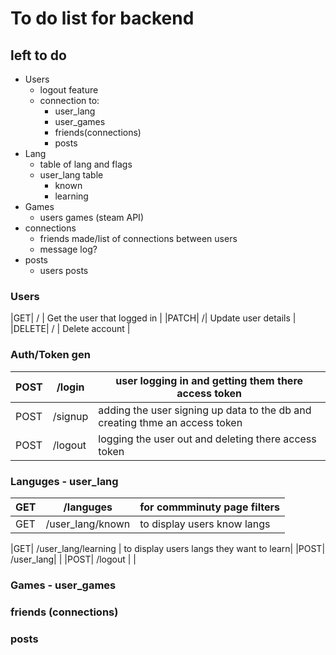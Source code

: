 # To do list for backend
## left to do
- Users
    - logout feature
    - connection to:
        - user_lang
        - user_games
        - friends(connections)
        - posts
- Lang
    - table of lang and flags
    - user_lang table
        - known
        - learning
- Games
    - users games (steam API)
- connections
    - friends made/list of connections between users
    - message log?
- posts
    - users posts

### Users

|GET| /<id> | Get the user that logged in |
|PATCH| /<id>| Update user details |
|DELETE| /<id> | Delete account |

### Auth/Token gen
|POST| /login | user logging in and getting them there access token|
|----|--------| ---------------------------------------------------|
|POST| /signup| adding the user signing up data to the db and creating thme an access token|
|POST| /logout | logging the user out and deleting there access token |
### Languges - user_lang
|GET| /languges| for commminuty page filters |
|----|--------| ---------------------------------------------------|
|GET| /user_lang/known | to display users know langs |

|GET| /user_lang/learning | to display users langs they want to learn|
|POST| /user_lang| |
|POST| /logout | |
### Games - user_games
### friends (connections)
### posts
